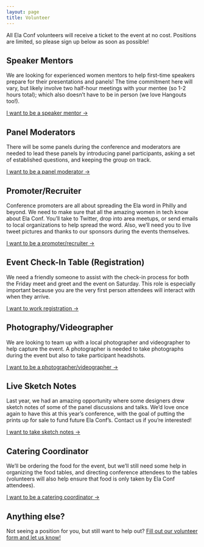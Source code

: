 ```yaml
---
layout: page
title: Volunteer
---
```



All Ela Conf volunteers will receive a ticket to the event at no cost. Positions are limited, so please sign up below as soon as possible!

## Speaker Mentors
We are looking for experienced women mentors to help first-time speakers prepare for their presentations and panels! The time commitment here will vary, but likely involve two half-hour meetings with your mentee (so 1-2 hours total); which also doesn’t have to be in person (we love Hangouts too!).

[I want to be a speaker mentor &rarr;](https://docs.google.com/forms/d/1MDbNjY1h4DCkrbrL0zmq6Gg3Q1EMpDEFn1joMIck1Zo/viewform?entry.971247222&entry.1260049317&entry.601542410&entry.648235370&entry.790087379=I+want+to+be+a+speaker+mentor+because...)

## Panel Moderators
There will be some panels during the conference and moderators are needed to lead these panels by introducing panel participants, asking a set of established questions, and keeping the group on track.

[I want to be a panel moderator &rarr;](https://docs.google.com/forms/d/1MDbNjY1h4DCkrbrL0zmq6Gg3Q1EMpDEFn1joMIck1Zo/viewform?entry.971247222&entry.1260049317&entry.601542410&entry.648235370&entry.790087379=I+want+to+be+a+panel+moderator+because...)

## Promoter/Recruiter
Conference promoters are all about spreading the Ela word in Philly and beyond. We need to make sure that all the amazing women in tech know about Ela Conf. You’ll take to Twitter, drop into area meetups, or send emails to local organizations to help spread the word. Also, we’ll need you to live tweet pictures and thanks to our sponsors during the events themselves.

[I want to be a promoter/recruiter &rarr;](https://docs.google.com/forms/d/1MDbNjY1h4DCkrbrL0zmq6Gg3Q1EMpDEFn1joMIck1Zo/viewform?entry.971247222&entry.1260049317&entry.601542410&entry.648235370&entry.790087379=I+want+to+be+a+promoter/recruiter+because...)

## Event Check-In Table (Registration)
We need a friendly someone to assist with the check-in process for both the Friday meet and greet and the event on Saturday. This role is especially important because you are the very first person attendees will interact with when they arrive.

[I want to work registration &rarr;](https://docs.google.com/forms/d/1MDbNjY1h4DCkrbrL0zmq6Gg3Q1EMpDEFn1joMIck1Zo/viewform?entry.971247222&entry.1260049317&entry.601542410&entry.648235370&entry.790087379=I+want+to+work+registration+because...)

## Photography/Videographer
We are looking to team up with a local photographer and videographer to help capture the event. A photographer is needed to take photographs during the event but also to take participant headshots.

[I want to be a photographer/videographer &rarr;](https://docs.google.com/forms/d/1MDbNjY1h4DCkrbrL0zmq6Gg3Q1EMpDEFn1joMIck1Zo/viewform?entry.971247222&entry.1260049317&entry.601542410&entry.648235370&entry.790087379=I+want+to+be+a+photographer/videographer+because...)

## Live Sketch Notes
Last year, we had an amazing opportunity where some designers drew sketch notes of some of the panel discussions and talks. We’d love once again to have this at this year’s conference, with the goal of putting the prints up for sale to fund future Ela Conf’s. Contact us if you’re interested!

[I want to take sketch notes &rarr;](https://docs.google.com/forms/d/1MDbNjY1h4DCkrbrL0zmq6Gg3Q1EMpDEFn1joMIck1Zo/viewform?entry.971247222&entry.1260049317&entry.601542410&entry.648235370&entry.790087379=I+want+to+take+sketch+notes+because...)

## Catering Coordinator
We’ll be ordering the food for the event, but we’ll still need some help in organizing the food tables, and directing conference attendees to the tables (volunteers will also help ensure that food is only taken by Ela Conf attendees).

[I want to be a catering coordinator &rarr;](https://docs.google.com/forms/d/1MDbNjY1h4DCkrbrL0zmq6Gg3Q1EMpDEFn1joMIck1Zo/viewform?entry.971247222&entry.1260049317&entry.601542410&entry.648235370&entry.790087379=I+want+to+be+a+catering+coordinator+because...)

## Anything else?

Not seeing a position for you, but still want to help out? [Fill out our volunteer form and let us know!](https://docs.google.com/forms/d/1MDbNjY1h4DCkrbrL0zmq6Gg3Q1EMpDEFn1joMIck1Zo/viewform)

